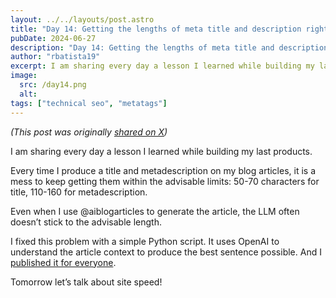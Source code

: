 ```yaml
---
layout: ../../layouts/post.astro
title: "Day 14: Getting the lengths of meta title and description right"
pubDate: 2024-06-27
description: "Day 14: Getting the lengths of meta title and description right"
author: "rbatista19"
excerpt: I am sharing every day a lesson I learned while building my last products. Today it will be about the lengths of meta title and description right.
image:
  src: /day14.png
  alt:
tags: ["technical seo", "metatags"]
---
```


_(This post was originally [shared on X](https://x.com/rbatista19/status/1806206455764148407))_

I am sharing every day a lesson I learned while building my last products.

Every time I produce a title and metadescription on my blog articles, it is a mess to keep getting them within the advisable limits: 50-70 characters for title, 110-160 for metadescription.

Even when I use @aiblogarticles to generate the article, the LLM often doesn’t stick to the advisable length.

I fixed this problem with a simple Python script. It uses OpenAI to understand the article context to produce the best sentence possible. And I [published it for everyone](https://gist.github.com/rbatista191/e3385845b4a506cc06c119fb59c691b2).

Tomorrow let’s talk about site speed!